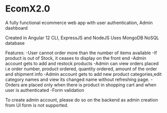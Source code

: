 # EcomX2.0

A fully functional ecommerce web app with user authentication, Admin dashboard

Created in Angular 12 CLI, ExpressJS and  NodeJS
Uses MongoDB NoSQL database

Features:
  -User cannot order more than the number of items available
  -If product is out of Stock, it ceases to display on the front end
  -Admin account gets to add and restock products 
  -Admin can view orders placed i.e order number, product ordered, quantity ordered, amount of the order and shipment info
  -Admin account gets to add new product categories,edit category names and view its changed name without refreshing page.
  -Orders are placed only when there is product in shopping cart and when user is authenticated
  -Form validation 
 
 To create admin account, please do so on the backend as admin creation from UI form is not supported.
 
 
